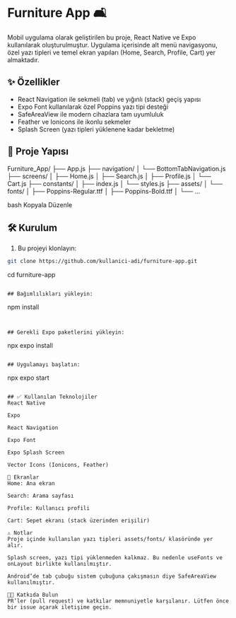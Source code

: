 # Furniture App 🛋️

Mobil uygulama olarak geliştirilen bu proje, React Native ve Expo kullanılarak oluşturulmuştur. Uygulama içerisinde alt menü navigasyonu, özel yazı tipleri ve temel ekran yapıları (Home, Search, Profile, Cart) yer almaktadır.

## ✨ Özellikler

- React Navigation ile sekmeli (tab) ve yığınlı (stack) geçiş yapısı
- Expo Font kullanılarak özel Poppins yazı tipi desteği
- SafeAreaView ile modern cihazlara tam uyumluluk
- Feather ve Ionicons ile ikonlu sekmeler
- Splash Screen (yazı tipleri yüklenene kadar bekletme)

## 📁 Proje Yapısı

Furniture_App/
├── App.js
├── navigation/
│ └── BottomTabNavigation.js
├── screens/
│ ├── Home.js
│ ├── Search.js
│ ├── Profile.js
│ └── Cart.js
├── constants/
│ ├── index.js
│ └── styles.js
├── assets/
│ └── fonts/
│ ├── Poppins-Regular.ttf
│ ├── Poppins-Bold.ttf
│ └── ...

bash
Kopyala
Düzenle

## 🛠️ Kurulum

1. Bu projeyi klonlayın:

```bash
git clone https://github.com/kullanici-adi/furniture-app.git

```
cd furniture-app
```

## Bağımlılıkları yükleyin:

```
npm install
```


## Gerekli Expo paketlerini yükleyin:

```
npx expo install
```

## Uygulamayı başlatın:

```
npx expo start
```

## ✅ Kullanılan Teknolojiler
React Native

Expo

React Navigation

Expo Font

Expo Splash Screen

Vector Icons (Ionicons, Feather)

📱 Ekranlar
Home: Ana ekran

Search: Arama sayfası

Profile: Kullanıcı profili

Cart: Sepet ekranı (stack üzerinden erişilir)

⚠️ Notlar
Proje içinde kullanılan yazı tipleri assets/fonts/ klasöründe yer alır.

Splash screen, yazı tipi yüklenmeden kalkmaz. Bu nedenle useFonts ve onLayout birlikte kullanılmıştır.

Android’de tab çubuğu sistem çubuğuna çakışmasın diye SafeAreaView kullanılmıştır.

🧑‍💻 Katkıda Bulun
PR’ler (pull request) ve katkılar memnuniyetle karşılanır. Lütfen önce bir issue açarak iletişime geçin.
